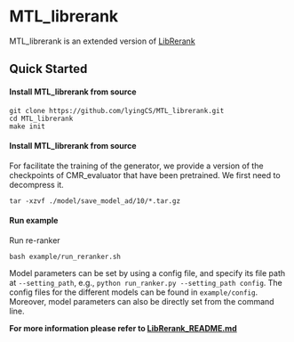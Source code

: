 # MTL_librerank

MTL_librerank is an extended version of [LibRerank](https://github.com/LibRerank-Community/LibRerank) 

## Quick Started

#### Install MTL_librerank from source

```
git clone https://github.com/lyingCS/MTL_librerank.git
cd MTL_librerank
make init 
```

#### Install MTL_librerank from source

For facilitate the training of the generator, we provide a  version of the checkpoints of CMR_evaluator that have been pretrained. We first need to decompress it.

```
tar -xzvf ./model/save_model_ad/10/*.tar.gz
```

#### Run example

Run re-ranker

```
bash example/run_reranker.sh
```

Model parameters can be set by using a config file, and specify its file path at `--setting_path`, e.g., `python run_ranker.py --setting_path config`. The config files for the different models can be found in `example/config`. Moreover, model parameters can also be directly set from the command line.

**For more information please refer to [LibRerank_README.md](./LibRerank_README.md)**

